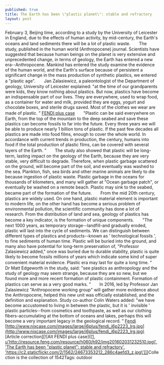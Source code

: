 ```yaml
---
published: true
title: The Earth has been \"plastic planet\": stable and refractory
layout: post
---
```

February 3, Beijing time, according to a study by the University of Leicester in England, due to the effects of human activity, by mid-century, the Earth\'s oceans and land sediments there will be a lot of plastic waste.　　The study, published in the human world (Anthropocene) journal. Scientists have suggested that because human beings on the planet is very extensive and unprecedented change, in terms of geology, the Earth has entered a new era--Anthropocene. Mankind has entered the study examine the evidence of the human world, and the Earth\'s surface because of persistent a significant change in the mass production of synthetic plastics, we entered a \"plastic age\".　　Jan Zalasiewicz, a paleontologist of the Department of geology, University of Leicester explained: \"at the time of our grandparents were kids, they know nothing about plastics. But now, plastics have become an indispensable part of our lives. They are everywhere, used to wrap food, as a container for water and milk, provided they are eggs, yogurt and chocolate boxes, and sterile drugs saved. Most of the clothes we wear are made of plastic. ” [FENDI plus case](http://www.nixcase.com/fendi-karlito-iphone-6-plus-case-black-p-5234.html)　　\"Plastic can be said everywhere on Earth, from the top of the mountain to the deep seabed and save these plastics can become fossils to far into the future. Every three years we will be able to produce nearly 1 billion tons of plastic. If the past few decades all plastics are made into food films, enough to cover the whole world. In accordance with current trends in production, the century, humans into food if the total production of plastic films, can be covered with several layers of the Earth. ”　　The study also showed that plastic will be long-term, lasting impact on the geology of the Earth, because they are very stable, very difficult to degrade. Therefore, when plastic garbage scattered on the ground, will become part of the soil, and eventually was washed to the sea. Plankton, fish, sea birds and other marine animals are likely to die because ingestion of plastic waste. Plastic garbage in the oceans for thousands of kilometers, and many will gather at \"Ocean garbage patch\", or eventually be washed on a remote beach. Plastic may sink to the seabed, became part of the formation of the future.　　From the mid 20th century, plastics are widely used. On one hand, plastic material element is important to modern life, on the other hand has become a serious problem of environmental pollution, the scientific community has done a lot of research. From the distribution of land and sea, geology of plastics has become a key indicator, is the formation of unique components.　　\"The next 1000 years, as temporary storage--landfill-and gradually eroded, plastic will last into the cycle of sediments. We can distinguish between different types of plastics and products--known as \' technological fossils \', to fine sediments of human time. Plastic will be buried into the ground, and many also have potential for long-term preservation of, \"Professor Zalasiewicz added,\" once was buried due to durable stability, plastic is quite likely to become fossils millions of years which indicate some kind of super convenient material evidence. Plastic era may last for quite a long time. ”　　Dr Matt Edgeworth in the study, said: \"see plastics as anthropology and the study of geology may seem strange, because they are so new, but we found more and more recent formation of plastic containment. Formation of plastics can serve as a very good marks. ”　　In 2016, led by Professor Jan Zalasiewicz \"Anthropocene working group\" will gather more evidence about the Anthropocene, helped this new unit was officially established, and the definition and explanation. Study co-author Colin Waters added: \"we have become accustomed to living in between the plastic, but it is \' invisible \' plastic particles--from cosmetics and toothpaste, as well as our clothing fibers-accumulating at the bottom of oceans and lakes, perhaps this will become a very important legacy in the geological record. ” [Fendi](https://medium.com/@vanscase/microsoft-pushes-education-minecraft-teachers-9fd4f36c4b6b#.j1bnnplcr) [http://www.nixcase.com/images/large/i6plus/fendi_i6p2223_lrg.jpg](http://www.nixcase.com/images/large/i6plus/fendi_i6p2223_lrg.jpg) [Article correction][![Alt FENDI plus case]([[1, u\'http://resource.feng.com/resource/h060/h92/img201602031232510.jpg\', \'The Earth has been \"plastic planet\": stable and refractory\', \'https://c2.staticflickr.com/2/1562/24673353212_286c4aefd3_z.jpg\']])](http://www.nixcase.com/fendi-karlito-iphone-6-plus-case-black-p-5234.html)Collection is the collection of 1542Tags: outdoor